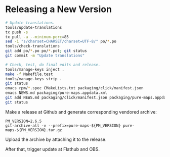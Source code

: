 Releasing a New Version
=======================

```bash
# Update translations.
tools/update-translations
tx push -s
tx pull -a --minimum-perc=85
sed -i "s/charset=CHARSET/charset=UTF-8/" po/*.po
tools/check-translations
git add po/*.po po/*.pot; git status
git commit -m "Update translations"

# Check, test, do final edits and release.
tools/manage-keys inject .
make -f Makefile.test
tools/manage-keys strip .
git status
emacs rpm/*.spec CMakeLists.txt packaging/click/manifest.json
emacs NEWS.md packaging/pure-maps.appdata.xml
git add NEWS.md packaging/click/manifest.json packaging/pure-maps.appdata.xml CMakeLists.txt rpm/harbour-pure-maps.spec
git status
```

Make a release at Github and generate corresponding vendored archive:

```
PM_VERSION=2.6.5
git-archive-all -v --prefix=pure-maps-${PM_VERSION} pure-maps-${PM_VERSION}.tar.gz
```

Upload the archive by attaching it to the release.

After that, trigger update at Flathub and OBS.
